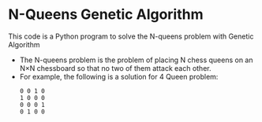 # N-Queens Genetic Algorithm

This code is a Python program to solve the N-queens problem with Genetic Algorithm

- The N-queens problem is the problem of placing N chess queens on an N×N chessboard so that no two of them attack each other.
- For example, the following is a solution for 4 Queen problem:
  ```
  0 0 1 0
  1 0 0 0
  0 0 0 1
  0 1 0 0
  ```

